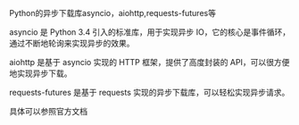 Python的异步下载库asyncio，aiohttp,requests-futures等

asyncio 是 Python 3.4 引入的标准库，用于实现异步 IO，它的核心是事件循环，通过不断地轮询来实现异步的效果。

aiohttp 是基于 asyncio 实现的 HTTP 框架，提供了高度封装的 API，可以很方便地实现异步下载。

requests-futures 是基于 requests 实现的异步下载库，可以轻松实现异步请求。



具体可以参照官方文档

